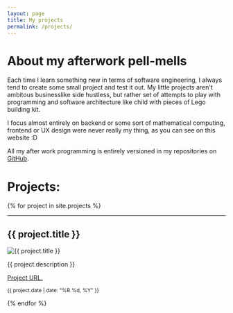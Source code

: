 ```yaml
---
layout: page
title: My projects
permalink: /projects/
---
```


# About my afterwork pell-mells

Each time I learn something new in terms of software engineering, I always tend to create some small project and test it out. My little projects aren't ambitous businesslike side hustless, but rather set of attempts to play with programming and software architecture like child with pieces of Lego building kit.

I focus almost entirely on backend or some sort of mathematical computing, frontend or UX design were never really my thing, as you can see on this website :D

All my after work programming is entirely versioned in my repositories on [GitHub](https://github.com/jakvitov).

# Projects:

<div>
  {% for project in site.projects %}
    <hr>
    <h2>{{ project.title }}</h2>
    <img src="{{ project.image }}" alt="{{ project.title }}" style="max-width: 300px; height: auto;">
    <p>{{ project.description }}</p>
    <p><a href="{{ project.url }}">Project URL.</a></p>
    <p><small>{{ project.date | date: "%B %d, %Y" }}</small></p>
  {% endfor %}
</div>
